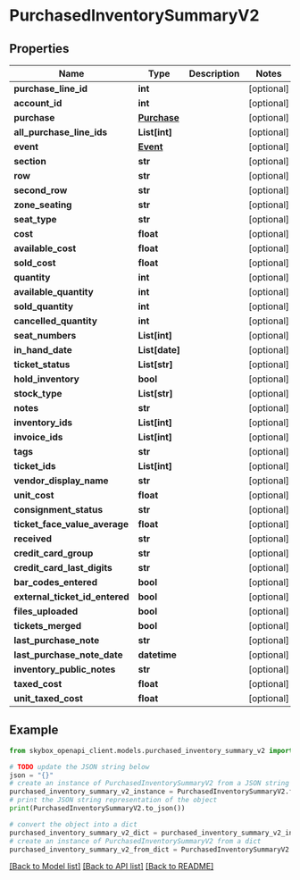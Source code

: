 # PurchasedInventorySummaryV2


## Properties

Name | Type | Description | Notes
------------ | ------------- | ------------- | -------------
**purchase_line_id** | **int** |  | [optional] 
**account_id** | **int** |  | [optional] 
**purchase** | [**Purchase**](Purchase.md) |  | [optional] 
**all_purchase_line_ids** | **List[int]** |  | [optional] 
**event** | [**Event**](Event.md) |  | [optional] 
**section** | **str** |  | [optional] 
**row** | **str** |  | [optional] 
**second_row** | **str** |  | [optional] 
**zone_seating** | **str** |  | [optional] 
**seat_type** | **str** |  | [optional] 
**cost** | **float** |  | [optional] 
**available_cost** | **float** |  | [optional] 
**sold_cost** | **float** |  | [optional] 
**quantity** | **int** |  | [optional] 
**available_quantity** | **int** |  | [optional] 
**sold_quantity** | **int** |  | [optional] 
**cancelled_quantity** | **int** |  | [optional] 
**seat_numbers** | **List[int]** |  | [optional] 
**in_hand_date** | **List[date]** |  | [optional] 
**ticket_status** | **List[str]** |  | [optional] 
**hold_inventory** | **bool** |  | [optional] 
**stock_type** | **List[str]** |  | [optional] 
**notes** | **str** |  | [optional] 
**inventory_ids** | **List[int]** |  | [optional] 
**invoice_ids** | **List[int]** |  | [optional] 
**tags** | **str** |  | [optional] 
**ticket_ids** | **List[int]** |  | [optional] 
**vendor_display_name** | **str** |  | [optional] 
**unit_cost** | **float** |  | [optional] 
**consignment_status** | **str** |  | [optional] 
**ticket_face_value_average** | **float** |  | [optional] 
**received** | **str** |  | [optional] 
**credit_card_group** | **str** |  | [optional] 
**credit_card_last_digits** | **str** |  | [optional] 
**bar_codes_entered** | **bool** |  | [optional] 
**external_ticket_id_entered** | **bool** |  | [optional] 
**files_uploaded** | **bool** |  | [optional] 
**tickets_merged** | **bool** |  | [optional] 
**last_purchase_note** | **str** |  | [optional] 
**last_purchase_note_date** | **datetime** |  | [optional] 
**inventory_public_notes** | **str** |  | [optional] 
**taxed_cost** | **float** |  | [optional] 
**unit_taxed_cost** | **float** |  | [optional] 

## Example

```python
from skybox_openapi_client.models.purchased_inventory_summary_v2 import PurchasedInventorySummaryV2

# TODO update the JSON string below
json = "{}"
# create an instance of PurchasedInventorySummaryV2 from a JSON string
purchased_inventory_summary_v2_instance = PurchasedInventorySummaryV2.from_json(json)
# print the JSON string representation of the object
print(PurchasedInventorySummaryV2.to_json())

# convert the object into a dict
purchased_inventory_summary_v2_dict = purchased_inventory_summary_v2_instance.to_dict()
# create an instance of PurchasedInventorySummaryV2 from a dict
purchased_inventory_summary_v2_from_dict = PurchasedInventorySummaryV2.from_dict(purchased_inventory_summary_v2_dict)
```
[[Back to Model list]](../README.md#documentation-for-models) [[Back to API list]](../README.md#documentation-for-api-endpoints) [[Back to README]](../README.md)


